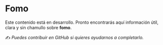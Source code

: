 # Fomo

Este contenido está en desarrollo. Pronto encontrarás aquí información útil, clara y sin chamullo sobre **fomo**.

✍️ *Puedes contribuir en GitHub si quieres ayudarnos a completarlo.*
